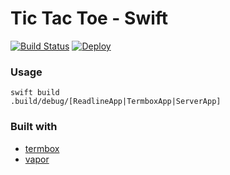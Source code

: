 # Tic Tac Toe - Swift

[![Build Status](https://travis-ci.org/hkgumbs/tictactoe-swift.svg?branch=master)](https://travis-ci.org/hkgumbs/tictactoe-swift)
[![Deploy](https://www.herokucdn.com/deploy/button.svg)](https://heroku.com/deploy?template=https://github.com/hkgumbs/tictactoe-swift)



### Usage

```
swift build
.build/debug/[ReadlineApp|TermboxApp|ServerApp]
```


### Built with

 - [termbox](https://github.com/nsf/termbox)
 - [vapor](https://github.com/vapor/vapor)

